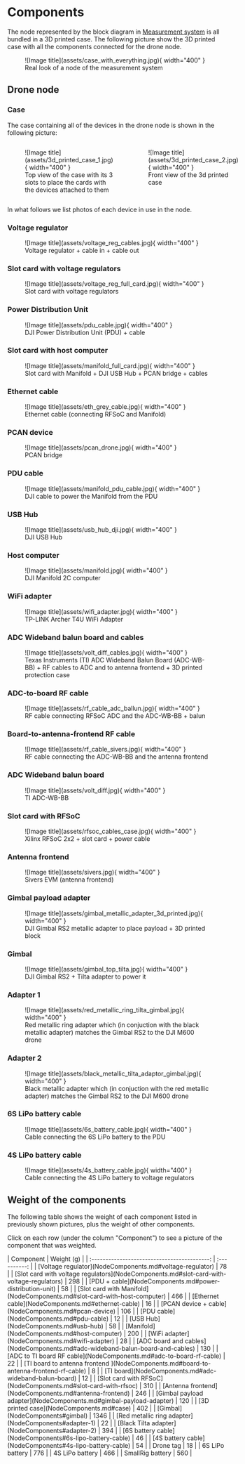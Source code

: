 # Components

The node represented by the block diagram in [Measurement system](MeasurementSystem.md#block-diagram) is all bundled in a 3D printed case. The following picture show the 3D printed case with all the components connected for the drone node.

<figure markdown="span">
  ![Image title](assets/case_with_everything.jpg){ width="400" }
  <figcaption>Real look of a node of the measurement system</figcaption>
</figure>

## Drone node

### Case

The case containing all of the devices in the drone node is shown in the following picture:

<div style="display:flex;justify-content: space-between">
<figure markdown="span">
  ![Image title](assets/3d_printed_case_1.jpg){ width="400" }
  <figcaption>Top view of the case with its 3 slots to place the cards with the devices attached to them</figcaption>
</figure>
<figure markdown="span">
  ![Image title](assets/3d_printed_case_2.jpg){ width="400" }
  <figcaption>Front view of the 3d printed case</figcaption>
</figure>
</div>

In what follows we list photos of each device in use in the node.

### Voltage regulator

<figure markdown="span">
  ![Image title](assets/voltage_reg_cables.jpg){ width="400" }
  <figcaption>Voltage regulator + cable in + cable out</figcaption>
</figure>

### Slot card with voltage regulators

<figure markdown="span">
  ![Image title](assets/voltage_reg_full_card.jpg){ width="400" }
  <figcaption>Slot card with voltage regulators</figcaption>
</figure>

### Power Distribution Unit

<figure markdown="span">
  ![Image title](assets/pdu_cable.jpg){ width="400" }
  <figcaption>DJI Power Distribution Unit (PDU) + cable</figcaption>
</figure>

### Slot card with host computer

<figure markdown="span">
  ![Image title](assets/manifold_full_card.jpg){ width="400" }
  <figcaption>Slot card with Manifold + DJI USB Hub + PCAN bridge + cables</figcaption>
</figure>

### Ethernet cable

<figure markdown="span">
  ![Image title](assets/eth_grey_cable.jpg){ width="400" }
  <figcaption>Ethernet cable (connecting RFSoC and Manifold)</figcaption>
</figure>

### PCAN device

<figure markdown="span">
  ![Image title](assets/pcan_drone.jpg){ width="400" }
  <figcaption>PCAN bridge</figcaption>
</figure>

### PDU cable

<figure markdown="span">
  ![Image title](assets/manifold_pdu_cable.jpg){ width="400" }
  <figcaption>DJI cable to power the Manifold from the PDU</figcaption>
</figure>

### USB Hub

<figure markdown="span">
  ![Image title](assets/usb_hub_dji.jpg){ width="400" }
  <figcaption>DJI USB Hub</figcaption>
</figure>

### Host computer

<figure markdown="span">
  ![Image title](assets/manifold.jpg){ width="400" }
  <figcaption>DJI Manifold 2C computer</figcaption>
</figure>

### WiFi adapter

<figure markdown="span">
  ![Image title](assets/wifi_adapter.jpg){ width="400" }
  <figcaption>TP-LINK Archer T4U WiFi Adapter</figcaption>
</figure>

### ADC Wideband balun board and cables

<figure markdown="span">
  ![Image title](assets/volt_diff_cables.jpg){ width="400" }
  <figcaption>Texas Instruments (TI) ADC Wideband Balun Board (ADC-WB-BB) + RF cables to ADC and to antenna frontend + 3D printed protection case</figcaption>
</figure>

### ADC-to-board RF cable

<figure markdown="span">
  ![Image title](assets/rf_cable_adc_ballun.jpg){ width="400" }
  <figcaption>RF cable connecting RFSoC ADC and the ADC-WB-BB + balun</figcaption>
</figure>

### Board-to-antenna-frontend RF cable

<figure markdown="span">
  ![Image title](assets/rf_cable_sivers.jpg){ width="400" }
  <figcaption>RF cable connecting the ADC-WB-BB and the antenna frontend</figcaption>
</figure>

### ADC Wideband balun board

<figure markdown="span">
  ![Image title](assets/volt_diff.jpg){ width="400" }
  <figcaption>TI ADC-WB-BB</figcaption>
</figure>

### Slot card with RFSoC

<figure markdown="span">
  ![Image title](assets/rfsoc_cables_case.jpg){ width="400" }
  <figcaption>Xilinx RFSoC 2x2 + slot card + power cable</figcaption>
</figure>

### Antenna frontend

<figure markdown="span">
  ![Image title](assets/sivers.jpg){ width="400" }
  <figcaption>Sivers EVM (antenna frontend)</figcaption>
</figure>

### Gimbal payload adapter

<figure markdown="span">
  ![Image title](assets/gimbal_metallic_adapter_3d_printed.jpg){ width="400" }
  <figcaption>DJI Gimbal RS2 metallic adapter to place payload + 3D printed block</figcaption>
</figure>

### Gimbal

<figure markdown="span">
  ![Image title](assets/gimbal_top_tilta.jpg){ width="400" }
  <figcaption>DJI Gimbal RS2 + Tilta adapter to power it</figcaption>
</figure>

### Adapter 1

<figure markdown="span">
  ![Image title](assets/red_metallic_ring_tilta_gimbal.jpg){ width="400" }
  <figcaption>Red metallic ring adapter which (in conjuction with the black metallic adapter) matches the Gimbal RS2 to the DJI M600 drone</figcaption>
</figure>

### Adapter 2

<figure markdown="span">
  ![Image title](assets/black_metallic_tilta_adaptor_gimbal.jpg){ width="400" }
  <figcaption>Black metallic adapter which (in conjuction with the red metallic adapter) matches the Gimbal RS2 to the DJI M600 drone</figcaption>
</figure>

### 6S LiPo battery cable

<figure markdown="span">
  ![Image title](assets/6s_battery_cable.jpg){ width="400" }
  <figcaption>Cable connecting the 6S LiPo battery to the PDU</figcaption>
</figure>

### 4S LiPo battery cable

<figure markdown="span">
  ![Image title](assets/4s_battery_cable.jpg){ width="400" }
  <figcaption>Cable connecting the 4S LiPo battery to voltage regulators</figcaption>
</figure>

## Weight of the components

The following table shows the weight of each component listed in previously shown pictures, plus the weight of other components.

Click on each row (under the column "Component") to see a picture of the component that was weighted.

<div class="center-table" markdown>
|                 Component                    |  Weight (g)  |
| :------------------------------------------: | :----------: |
| [Voltage regulator](NodeComponents.md#voltage-regulator)     | 78 |
| [Slot card with voltage regulators](NodeComponents.md#slot-card-with-voltage-regulators) | 298 |
| [PDU + cable](NodeComponents.md#power-distribution-unit) | 58 |
| [Slot card with Manifold](NodeComponents.md#slot-card-with-host-computer) | 466 |
| [Ethernet cable](NodeComponents.md#ethernet-cable) | 16 |
| [PCAN device + cable](NodeComponents.md#pcan-device) | 106 |
| [PDU cable](NodeComponents.md#pdu-cable) | 12 |
| [USB Hub](NodeComponents.md#usb-hub) | 58 |
| [Manifold](NodeComponents.md#host-computer) | 200 |
| [WiFi adapter](NodeComponents.md#wifi-adapter) | 28 |
| [ADC board and cables](NodeComponents.md#adc-wideband-balun-board-and-cables) | 130 |
| [ADC to TI board RF cable](NodeComponents.md#adc-to-board-rf-cable) | 22 |
| [TI board to antenna frontend ](NodeComponents.md#board-to-antenna-frontend-rf-cable) | 8 |
| [TI board](NodeComponents.md#adc-wideband-balun-board) | 12 |
| [Slot card with RFSoC](NodeComponents.md#slot-card-with-rfsoc) | 310 |
| [Antenna frontend](NodeComponents.md#antenna-frontend) | 246 |
| [Gimbal payload adapter](NodeComponents.md#gimbal-payload-adapter) | 120 |
| [3D printed case](NodeComponents.md#case) | 402 |
| [Gimbal](NodeComponents#gimbal) | 1346 |
| [Red metallic ring adapter](NodeComponents#adapter-1) | 22 |
| [Black Tilta adapter](NodeComponents#adapter-2) | 394 |
| [6S battery cable](NodeComponents#6s-lipo-battery-cable) | 46 |
| [4S battery cable](NodeComponents#4s-lipo-battery-cable) | 54 |
| Drone tag | 18 |
| 6S LiPo battery  | 776 |
| 4S LiPo battery  | 466 |
| SmallRig battery |  560 |
</div>
